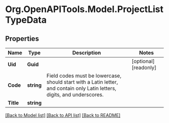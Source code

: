 
# Org.OpenAPITools.Model.ProjectListTypeData

## Properties

Name | Type | Description | Notes
------------ | ------------- | ------------- | -------------
**Uid** | **Guid** |  | [optional] [readonly] 
**Code** | **string** | Field codes must be lowercase, should start with a Latin letter, and contain  only Latin letters, digits, and underscores. | 
**Title** | **string** |  | 

[[Back to Model list]](../README.md#documentation-for-models)
[[Back to API list]](../README.md#documentation-for-api-endpoints)
[[Back to README]](../README.md)

